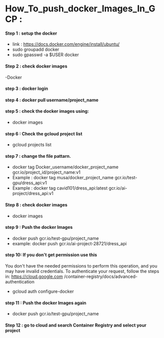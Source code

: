 # How_To_push_docker_Images_In_GCP :

#### Step 1 : setup the docker
- link : https://docs.docker.com/engine/install/ubuntu/ 
- sudo groupadd docker
- sudo gpasswd -a $USER docker

#### Step 2 : check docker images
-Docker

#### step 3 : docker login 

#### step 4 : docker pull username/project_name
#### step 5 : check the docker images using:
- docker images
#### step 6 : Check the gcloud project list
- gcloud projects list
#### step 7 : change the file pattarn.
- docker tag Docker_username/docker_project_name gcr.io/project_id/project_name:v1
- Example : docker tag musa/docker_project_name gcr.io/test-gpu/dress_api:v1
- Example : docker tag cavid101/dress_api:latest gcr.io/ai-project/dress_api:v1

#### Step 8 : check docker images
- docker images

#### step 9 : Push the docker Images 
- docker push gcr.io/test-gpu/project_name
- example: docker push gcr.io/ai-project-28721/dress_api

#### step 10: If you don't get permission use this
You don't have the needed permissions to perform this operation, and you may have 
invalid credentials. To authenticate your request, follow the steps in: https://cloud.google.com
/container-registry/docs/advanced-authentication

- gcloud auth configure-docker

#### step 11 : Push the docker Images again 

- docker push gcr.io/test-gpu/project_name

#### Step 12 : go to cloud and search Container Registry and select your project 
